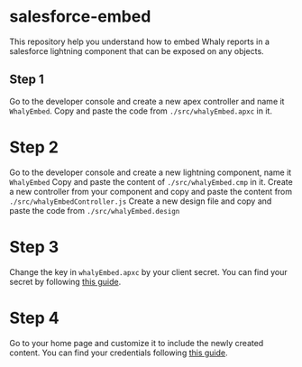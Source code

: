 # salesforce-embed
This repository help you understand how to embed Whaly reports in a salesforce lightning component that can be exposed on any objects.

## Step 1
Go to the developer console and create a new apex controller and name it `WhalyEmbed`.
Copy and paste the code from `./src/whalyEmbed.apxc` in it.

# Step 2
Go to the developer console and create a new lightning component, name it `WhalyEmbed`
Copy and paste the content of `./src/whalyEmbed.cmp` in it.
Create a new controller from your component and copy and paste the content from `./src/whalyEmbedController.js`
Create a new design file and copy and paste the code from `./src/whalyEmbed.design`

# Step 3
Change the key in `whalyEmbed.apxc` by your client secret. You can find your secret by following [this guide](https://docs.whaly.io/data-management/reports/embed-a-report#setting-up-your-report-for-embedding).

# Step 4
Go to your home page and customize it to include the newly created content. You can find your credentials following [this guide](https://docs.whaly.io/data-management/reports/embed-a-report).